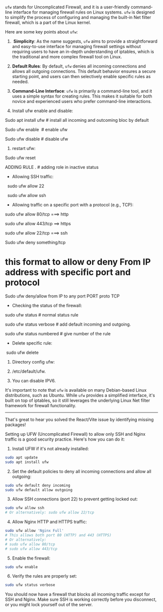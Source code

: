 `ufw` stands for Uncomplicated Firewall, and it is a user-friendly command-line interface for managing firewall rules on Linux systems. `ufw` is designed to simplify the process of configuring and managing the built-in Net filter firewall, which is a part of the Linux kernel.

Here are some key points about `ufw`:

1.  **Simplicity**: As the name suggests, `ufw` aims to provide a straightforward and easy-to-use interface for managing firewall settings without requiring users to have an in-depth understanding of iptables, which is the traditional and more complex firewall tool on Linux.

1. **Default Rules**: By default, `ufw` denies all incoming connections and allows all outgoing connections. This default behavior ensures a secure starting point, and users can then selectively enable specific rules as needed.

1. **Command-Line Interface**: `ufw` is primarily a command-line tool, and it uses a simple syntax for creating rules. This makes it suitable for both novice and experienced users who prefer command-line interactions.

1. Install ufw enable and disable:

Sudo apt install ufw # install all incoming and outcoming bloc by default

Sudo ufw enable  # enable ufw

Sudo ufw disable # disable ufw

1. restart ufw:

Sudo ufw reset

ADDING RULE . # adding role in inactive status

- Allowing SSH traffic:

  sudo ufw allow 22

  sudo ufw allow ssh

- Allowing traffic on a specific port with a protocol (e.g., TCP):

sudo ufw allow 80/tcp ===> http

sudo ufw allow 443/tcp ==> https

sudo ufw allow 22/tcp ===> ssh

Sudo ufw deny something/tcp

# this format to allow or deny From IP address with specific port and protocol

Sudo ufw deny/allow from IP to any port PORT proto TCP

- Checking the status of the firewall:

sudo ufw status # normal status rule

sudo ufw status verbose # add default incoming and outgoing.

sudo ufw status numbered # give number of the rule

- Delete specific rule:

 sudo ufw delete <number-rule>

1. Directory config ufw:

1. /etc/default/ufw.

1. You can disable IPV6.


It's important to note that `ufw` is available on many Debian-based Linux distributions, such as Ubuntu. While `ufw` provides a simplified interface, it's built on top of iptables, so it still leverages the underlying Linux Net filter framework for firewall functionality.

---------------------------------------------------------

That's great to hear you solved the React/Vite issue by identifying missing packages!

Setting up UFW (Uncomplicated Firewall) to allow only SSH and Nginx traffic is a good security practice. Here's how you can do it:

1. Install UFW if it's not already installed:

```bash
sudo apt update
sudo apt install ufw
```

2. Set the default policies to deny all incoming connections and allow all outgoing:

```bash
sudo ufw default deny incoming
sudo ufw default allow outgoing
```

3. Allow SSH connections (port 22) to prevent getting locked out:

```bash
sudo ufw allow ssh
# Or alternatively: sudo ufw allow 22/tcp
```

4. Allow Nginx HTTP and HTTPS traffic:

```bash
sudo ufw allow 'Nginx Full'
# This allows both port 80 (HTTP) and 443 (HTTPS)
# Or alternatively:
# sudo ufw allow 80/tcp
# sudo ufw allow 443/tcp
```

5. Enable the firewall:

```bash
sudo ufw enable
```

6. Verify the rules are properly set:

```bash
sudo ufw status verbose
```

You should now have a firewall that blocks all incoming traffic except for SSH and Nginx. Make sure SSH is working correctly before you disconnect, or you might lock yourself out of the server.